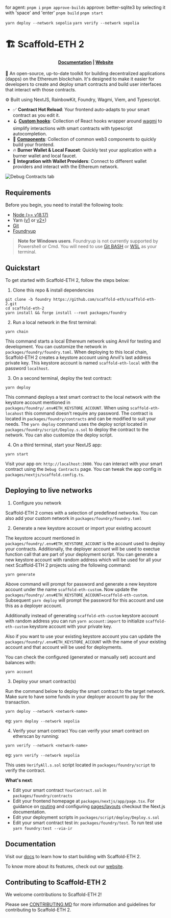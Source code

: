 for agent:
`pnpm i`
`pnpm approve-builds`
approve: better-sqlite3 by selecting it with 'space' and 'enter'
`pnpm build`
`pnpm start`



`yarn deploy --network sepolia`
`yarn verify --network sepolia`

# 🏗 Scaffold-ETH 2

<h4 align="center">
  <a href="https://docs.scaffoldeth.io">Documentation</a> |
  <a href="https://scaffoldeth.io">Website</a>
</h4>

🧪 An open-source, up-to-date toolkit for building decentralized applications (dapps) on the Ethereum blockchain. It's designed to make it easier for developers to create and deploy smart contracts and build user interfaces that interact with those contracts.

⚙️ Built using NextJS, RainbowKit, Foundry, Wagmi, Viem, and Typescript.

- ✅ **Contract Hot Reload**: Your frontend auto-adapts to your smart contract as you edit it.
- 🪝 **[Custom hooks](https://docs.scaffoldeth.io/hooks/)**: Collection of React hooks wrapper around [wagmi](https://wagmi.sh/) to simplify interactions with smart contracts with typescript autocompletion.
- 🧱 [**Components**](https://docs.scaffoldeth.io/components/): Collection of common web3 components to quickly build your frontend.
- 🔥 **Burner Wallet & Local Faucet**: Quickly test your application with a burner wallet and local faucet.
- 🔐 **Integration with Wallet Providers**: Connect to different wallet providers and interact with the Ethereum network.

![Debug Contracts tab](https://github.com/scaffold-eth/scaffold-eth-2/assets/55535804/b237af0c-5027-4849-a5c1-2e31495cccb1)

## Requirements

Before you begin, you need to install the following tools:

- [Node (>= v18.17)](https://nodejs.org/en/download/)
- Yarn ([v1](https://classic.yarnpkg.com/en/docs/install/) or [v2+](https://yarnpkg.com/getting-started/install))
- [Git](https://git-scm.com/downloads)
- [Foundryup](https://book.getfoundry.sh/getting-started/installation)

> **Note for Windows users**. Foundryup is not currently supported by Powershell or Cmd. You will need to use [Git BASH](https://gitforwindows.org/) or [WSL](https://learn.microsoft.com/en-us/windows/wsl/install) as your terminal.

## Quickstart

To get started with Scaffold-ETH 2, follow the steps below:

1. Clone this repo & install dependencies

```
git clone -b foundry https://github.com/scaffold-eth/scaffold-eth-2.git
cd scaffold-eth-2
yarn install && forge install --root packages/foundry
```

2. Run a local network in the first terminal:

```
yarn chain
```

This command starts a local Ethereum network using Anvil for testing and development. You can customize the network in `packages/foundry/foundry.toml`. When deploying to this local chain, Scaffold-ETH 2 creates a keystore account using Anvil's last address private key. This keystore account is named `scaffold-eth-local` with the password `localhost`.

3. On a second terminal, deploy the test contract:

```
yarn deploy
```

This command deploys a test smart contract to the local network with the keystore account mentioned in `packages/foundry/.env#ETH_KEYSTORE_ACCOUNT`. When using `scaffold-eth-locahost` this command doesn't require any password. The contract is located in `packages/foundry/contracts` and can be modified to suit your needs. The `yarn deploy` command uses the deploy script located in `packages/foundry/script/Deploy.s.sol` to deploy the contract to the network. You can also customize the deploy script.

4. On a third terminal, start your NextJS app:

```
yarn start
```

Visit your app on: `http://localhost:3000`. You can interact with your smart contract using the `Debug Contracts` page. You can tweak the app config in `packages/nextjs/scaffold.config.ts`.

## Deploying to live networks

1. Configure you network

Scaffold-ETH 2 comes with a selection of predefined networks. You can also add your custom network in `packages/foundry/foundry.toml`

2. Generate a new keystore account or import your existing account

The keystore account mentioned in `packages/foundry/.env#ETH_KEYSTORE_ACCOUNT` is the account used to deploy your contracts. Additionally, the deployer account will be used to exectue function call that are part of your deployment script. You can generate a new keystore account with random address which will be used for all your next Scaffold-ETH 2 projects using the following command:

```shell
yarn generate
```

Above command will prompt for password and generate a new keystore account under the name `scaffold-eth-custom`. Now update the `packages/foundry/.env#ETH_KEYSTORE_ACCOUNT=scaffold-eth-custom`. Subsequent `yarn deploy` will prompt the password for this account and use this as a deployer account.

Additionally instead of generating `scaffold-eth-custom` keystore account with random address you can run `yarn account:import` to initialize `scaffold-eth-custom` keystore account with your private key.

Also if you want to use your existing keystore account you can update the `packages/foundry/.env#ETH_KEYSTORE_ACCOUNT` with the name of your existing account and that account will be used for deployments.

You can check the configured (generated or manually set) account and balances with:

```
yarn account
```

3. Deploy your smart contract(s)

Run the command below to deploy the smart contract to the target network. Make sure to have some funds in your deployer account to pay for the transaction.

```
yarn deploy --network <network-name>
```

eg: `yarn deploy --network sepolia`

4. Verify your smart contract
   You can verify your smart contract on etherscan by running:

```
yarn verify --network <network-name>
```

eg: `yarn verify --network sepolia`

This uses `VerifyAll.s.sol` script located in `packages/foundry/script` to verify the contract.

**What's next**:

- Edit your smart contract `YourContract.sol` in `packages/foundry/contracts`
- Edit your frontend homepage at `packages/nextjs/app/page.tsx`. For guidance on [routing](https://nextjs.org/docs/app/building-your-application/routing/defining-routes) and configuring [pages/layouts](https://nextjs.org/docs/app/building-your-application/routing/pages-and-layouts) checkout the Next.js documentation.
- Edit your deployment scripts in `packages/script/deploy/Deploy.s.sol`
- Edit your smart contract test in: `packages/foundry/test`. To run test use `yarn foundry:test --via-ir`

## Documentation

Visit our [docs](https://docs.scaffoldeth.io) to learn how to start building with Scaffold-ETH 2.

To know more about its features, check out our [website](https://scaffoldeth.io).

## Contributing to Scaffold-ETH 2

We welcome contributions to Scaffold-ETH 2!

Please see [CONTRIBUTING.MD](https://github.com/scaffold-eth/scaffold-eth-2/blob/main/CONTRIBUTING.md) for more information and guidelines for contributing to Scaffold-ETH 2.
